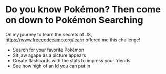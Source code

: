 # Do you know Pokémon? Then come on down to Pokémon Searching

On my journey to learn the secrets of JS, https://www.freecodecamp.org/learn offered me this challenge!

* Search for your favorite Pokémon
* Sit jaw agape as a picture appears
* Create flashcards with the stats to impress your friends
* See how high of an Id you can put in

